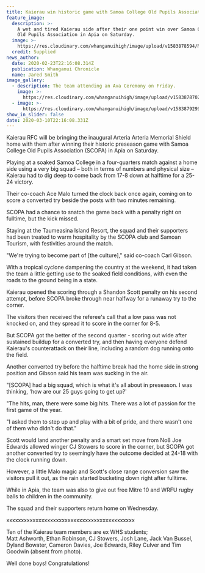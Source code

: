 ```yaml
---
title: Kaierau win historic game with Samoa College Old Pupils Association in Apia
feature_image:
  description: >-
    A wet and tired Kaierau side after their one point win over Samoa College
    Old Pupils Association in Apia on Saturday.
  image: >-
    https://res.cloudinary.com/whanganuihigh/image/upload/v1583878594/News/Kaierau-in-Samoa.-Chron-24.2.20.-Photo-supplied.jpg
  credit: Supplied
news_author:
  date: 2020-02-23T22:16:08.314Z
  publication: Whanganui Chronicle
  name: Jared Smith
image_gallery:
  - description: The team attending an Ava Ceremony on Friday.
    image: >-
      https://res.cloudinary.com/whanganuihigh/image/upload/v1583878702/News/Kaierau_in_Samoa_at_Ava_Ceremony._Chron_24.2.20._Photo_supplied.jpg
  - image: >-
      https://res.cloudinary.com/whanganuihigh/image/upload/v1583879299/News/Kaierau_.snip_of_with_boys_names.png
show_in_slider: false
date: 2020-03-10T22:16:08.331Z
---
```

Kaierau RFC will be bringing the inaugural Arteria Arteria Memorial Shield home with them after winning their historic preseason game with Samoa College Old Pupils Association (SCOPA) in Apia on Saturday.

Playing at a soaked Samoa College in a four-quarters match against a home side using a very big squad – both in terms of numbers and physical size – Kaierau had to dig deep to come back from 17-8 down at halftime for a 25-24 victory.

Their co-coach Ace Malo turned the clock back once again, coming on to score a converted try beside the posts with two minutes remaining.

SCOPA had a chance to snatch the game back with a penalty right on fulltime, but the kick missed.

Staying at the Taumeasina Island Resort, the squad and their supporters had been treated to warm hospitality by the SCOPA club and Samoan Tourism, with festivities around the match.

"We're trying to become part of [the culture]," said co-coach Carl Gibson.

With a tropical cyclone dampening the country at the weekend, it had taken the team a little getting use to the soaked field conditions, with even the roads to the ground being in a state.

Kaierau opened the scoring through a Shandon Scott penalty on his second attempt, before SCOPA broke through near halfway for a runaway try to the corner.

The visitors then received the referee's call that a low pass was not knocked on, and they spread it to score in the corner for 8-5.

But SCOPA got the better of the second quarter - scoring out wide after sustained buildup for a converted try, and then having everyone defend Kaierau's counterattack on their line, including a random dog running onto the field.

Another converted try before the halftime break had the home side in strong position and Gibson said his team was sucking in the air.

"[SCOPA] had a big squad, which is what it's all about in preseason. I was thinking, 'how are our 25 guys going to get up?'

"The hits, man, there were some big hits. There was a lot of passion for the first game of the year.

"I asked them to step up and play with a bit of pride, and there wasn't one of them who didn't do that."

Scott would land another penalty and a smart set move from No8 Joe Edwards allowed winger CJ Stowers to score in the corner, but SCOPA got another converted try to seemingly have the outcome decided at 24-18 with the clock running down.

However, a little Malo magic and Scott's close range conversion saw the visitors pull it out, as the rain started bucketing down right after fulltime.

While in Apia, the team was also to give out free Mitre 10 and WRFU rugby balls to children in the community.

The squad and their supporters return home on Wednesday.

xxxxxxxxxxxxxxxxxxxxxxxxxxxxxxxxxxxxxxxxxxxx

Ten of the Kaierau team members are ex WHS students;  
Matt Ashworth, Ethan Robinson, CJ Stowers, Josh Lane, Jack Van Bussel, Dyland Bowater, Cameron Davies, Joe Edwards, Riley Culver and Tim Goodwin (absent from photo).  

Well done boys!  Congratulations!

